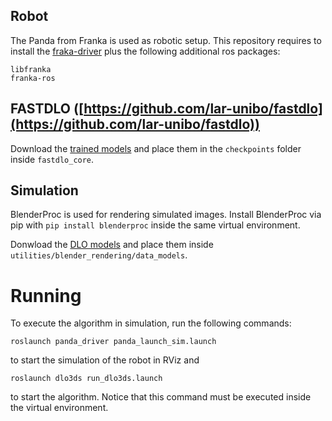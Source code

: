 ## Robot


The Panda from Franka is used as robotic setup. This repository requires to install the [fraka-driver](https://dei-gitlab.dei.unibo.it/lar/franka_driver) plus the following additional ros packages:

```
libfranka
franka-ros
```

## FASTDLO ([https://github.com/lar-unibo/fastdlo](https://github.com/lar-unibo/fastdlo))


Download the [trained models](https://drive.google.com/file/d/1OVcro53E_8oJxRPHqGy619rBNoCD3rzT/view?usp=sharing) and place them in the ```checkpoints``` folder inside ```fastdlo_core```.



## Simulation

BlenderProc is used for rendering simulated images. Install BlenderProc via pip with ```pip install blenderproc``` inside the same virtual environment.

Donwload the [DLO models](https://mega.nz/file/0ZkmGLJT#73O7H61yFNSTuwe2t6lW2Ap2egNryhg5t2yYEo4AgQo) and place them inside ```utilities/blender_rendering/data_models```.

# Running

To execute the algorithm in simulation, run the following commands:

```
roslaunch panda_driver panda_launch_sim.launch
```
to start the simulation of the robot in RViz and

```
roslaunch dlo3ds run_dlo3ds.launch
```
to start the algorithm. Notice that this command must be executed inside the virtual environment.




